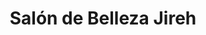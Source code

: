---
title: "Salón de Belleza Jireh"
url: /san-miguel-petapa/salon-de-belleza-jireh/
shop: Friseur
---